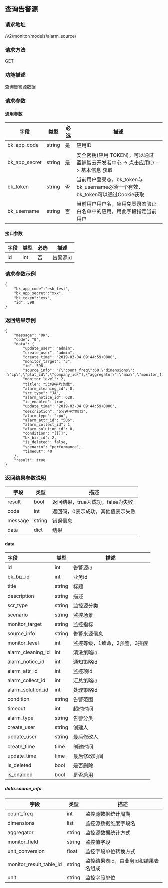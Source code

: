## 查询告警源

### 请求地址

/v2/monitor/models/alarm_source/

### 请求方法

GET

### 功能描述

查询告警源数据

### 请求参数

#### 通用参数

| 字段          | 类型   | 必选 | 描述                                                         |
| ------------- | ------ | ---- | ------------------------------------------------------------ |
| bk_app_code   | string | 是   | 应用ID                                                       |
| bk_app_secret | string | 是   | 安全密钥(应用 TOKEN)，可以通过 蓝鲸智云开发者中心 -> 点击应用ID -> 基本信息 获取 |
| bk_token      | string | 否   | 当前用户登录态，bk_token与bk_username必须一个有效，bk_token可以通过Cookie获取 |
| bk_username   | string | 否   | 当前用户用户名，应用免登录态验证白名单中的应用，用此字段指定当前用户 |

#### 接口参数

| 字段 | 类型 | 必选 | 描述     |
| ---- | ---- | ---- | -------- |
| id   | int  | 否   | 告警源id |

### 请求参数示例

```
{
    "bk_app_code":"esb_test",
    "bk_app_secret":"xxx",
    "bk_token":"xxx",
    "id": 598
}
```

### 返回结果示例

```
{
    "message": "OK",
    "code": "0",
    "data": {
        "update_user": "admin",
        "create_user": "admin",
        "create_time": "2019-03-04 09:44:59+0800",
        "monitor_target": "3",
        "id": 598,
        "source_info": "{\"count_freq\":60,\"dimensions\":[\"ip\",\"plat_id\",\"company_id\"],\"aggregator\":\"max\",\"monitor_field\":\"load5\",\"unit_conversion\":1.0,\"monitor_result_table_id\":\"2_system_load\",\"unit\":\"\"}",
        "monitor_level": 2,
        "title": "5分钟平均负载",
        "alarm_cleaning_id": 0,
        "src_type": "JA",
        "alarm_notice_id": 628,
        "is_enabled": true,
        "update_time": "2019-03-04 09:44:59+0800",
        "description": "5分钟平均负载",
        "alarm_type": "cpu",
        "alarm_attr_id": "506",
        "alarm_collect_id": 1,
        "alarm_solution_id": 0,
        "condition": "[[]]",
        "bk_biz_id": 2,
        "is_deleted": false,
        "scenario": "performance",
        "timeout": 40
    },
    "result": true
}
```

### 返回结果参数说明

| 字段    | 类型   | 描述                              |
| ------- | ------ | --------------------------------- |
| result  | bool   | 返回结果，true为成功，false为失败 |
| code    | int    | 返回码，0表示成功，其他值表示失败 |
| message | string | 错误信息                          |
| data    | dict   | 结果                              |

#### data

| 字段              | 类型   | 描述                          |
| :---------------- | ------ | ----------------------------- |
| id                | int    | 告警源id                      |
| bk_biz_id         | int    | 业务id                        |
| title             | string | 标题                          |
| description       | string | 描述                          |
| scr_type          | string | 监控源分类                    |
| scenario          | string | 监控场景                      |
| monitor_target    | string | 监控指标                      |
| source_info       | string | 告警来源信息                  |
| monitor_level     | int    | 监控等级，1致命，2预警，3提醒 |
| alarm_cleaning_id | int    | 清洗策略id                    |
| alarm_notice_id   | int    | 通知策略id                    |
| alarm_attr_id     | int    | 监控项id                      |
| alarm_collect_id  | int    | 汇总策略id                    |
| alarm_solution_id | int    | 处理策略id                    |
| condition         | string | 告警范围                      |
| timeout           | int    | 超时时间                      |
| alarm_type        | string | 告警分类                      |
| create_user       | string | 创建人                        |
| update_user       | string | 最后修改人                    |
| create_time       | time   | 创建时间                      |
| update_time       | time   | 最后修改时间                  |
| is_deleted        | bool   | 是否删除                      |
| is_enabled        | bool   | 是否启用                      |

##### data.source_info

| 字段                    | 类型   | 描述                                 |
| ----------------------- | ------ | ------------------------------------ |
| count_freq              | int    | 监控源数据统计周期                   |
| dimensions              | list   | 监控源数据维度字段名                 |
| aggregator              | string | 监控源数据统计方式                   |
| monitor_field           | string | 监控值字段                           |
| unit_conversion         | float  | 监控字段单位转换方式                 |
| monitor_result_table_id | string | 监控结果表id，由业务id和结果表名组成 |
| unit                    | string | 监控字段单位                         |

